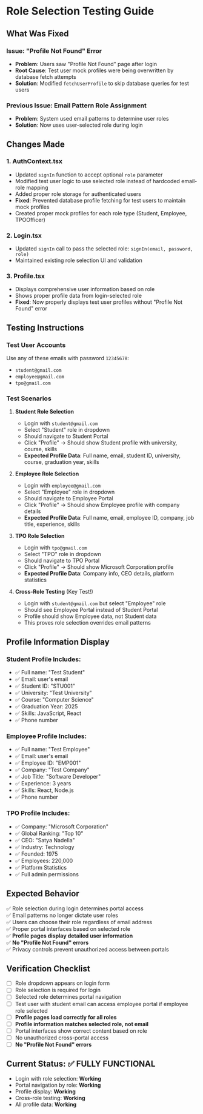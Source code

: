 # Role Selection Testing Guide

## What Was Fixed

### Issue: "Profile Not Found" Error
- **Problem**: Users saw "Profile Not Found" page after login
- **Root Cause**: Test user mock profiles were being overwritten by database fetch attempts
- **Solution**: Modified `fetchUserProfile` to skip database queries for test users

### Previous Issue: Email Pattern Role Assignment  
- **Problem**: System used email patterns to determine user roles
- **Solution**: Now uses user-selected role during login

## Changes Made

### 1. AuthContext.tsx
- Updated `signIn` function to accept optional `role` parameter
- Modified test user logic to use selected role instead of hardcoded email-role mapping
- Added proper role storage for authenticated users
- **Fixed**: Prevented database profile fetching for test users to maintain mock profiles
- Created proper mock profiles for each role type (Student, Employee, TPOOfficer)

### 2. Login.tsx  
- Updated `signIn` call to pass the selected role: `signIn(email, password, role)`
- Maintained existing role selection UI and validation

### 3. Profile.tsx
- Displays comprehensive user information based on role
- Shows proper profile data from login-selected role
- **Fixed**: Now properly displays test user profiles without "Profile Not Found" error

## Testing Instructions

### Test User Accounts
Use any of these emails with password `12345678`:
- `student@gmail.com`
- `employee@gmail.com` 
- `tpo@gmail.com`

### Test Scenarios

1. **Student Role Selection**
   - Login with `student@gmail.com`
   - Select "Student" role in dropdown
   - Should navigate to Student Portal
   - Click "Profile" → Should show Student profile with university, course, skills
   - **Expected Profile Data**: Full name, email, student ID, university, course, graduation year, skills

2. **Employee Role Selection**
   - Login with `employee@gmail.com` 
   - Select "Employee" role in dropdown
   - Should navigate to Employee Portal
   - Click "Profile" → Should show Employee profile with company details
   - **Expected Profile Data**: Full name, email, employee ID, company, job title, experience, skills

3. **TPO Role Selection**
   - Login with `tpo@gmail.com`
   - Select "TPO" role in dropdown  
   - Should navigate to TPO Portal
   - Click "Profile" → Should show Microsoft Corporation profile
   - **Expected Profile Data**: Company info, CEO details, platform statistics

4. **Cross-Role Testing** (Key Test!)
   - Login with `student@gmail.com` but select "Employee" role
   - Should see Employee Portal instead of Student Portal
   - Profile should show Employee data, not Student data
   - This proves role selection overrides email patterns

## Profile Information Display

### Student Profile Includes:
- ✅ Full name: "Test Student"
- ✅ Email: user's email
- ✅ Student ID: "STU001"
- ✅ University: "Test University"
- ✅ Course: "Computer Science"
- ✅ Graduation Year: 2025
- ✅ Skills: JavaScript, React
- ✅ Phone number

### Employee Profile Includes:
- ✅ Full name: "Test Employee"
- ✅ Email: user's email
- ✅ Employee ID: "EMP001"
- ✅ Company: "Test Company"
- ✅ Job Title: "Software Developer"
- ✅ Experience: 3 years
- ✅ Skills: React, Node.js
- ✅ Phone number

### TPO Profile Includes:
- ✅ Company: "Microsoft Corporation"
- ✅ Global Ranking: "Top 10"
- ✅ CEO: "Satya Nadella"
- ✅ Industry: Technology
- ✅ Founded: 1975
- ✅ Employees: 220,000
- ✅ Platform Statistics
- ✅ Full admin permissions

## Expected Behavior

✅ Role selection during login determines portal access  
✅ Email patterns no longer dictate user roles  
✅ Users can choose their role regardless of email address  
✅ Proper portal interfaces based on selected role  
✅ **Profile pages display detailed user information**  
✅ **No "Profile Not Found" errors**  
✅ Privacy controls prevent unauthorized access between portals  

## Verification Checklist

- [ ] Role dropdown appears on login form
- [ ] Role selection is required for login
- [ ] Selected role determines portal navigation
- [ ] Test user with student email can access employee portal if employee role selected
- [ ] **Profile pages load correctly for all roles**
- [ ] **Profile information matches selected role, not email**
- [ ] Portal interfaces show correct content based on role
- [ ] No unauthorized cross-portal access
- [ ] **No "Profile Not Found" errors**

## Current Status: ✅ FULLY FUNCTIONAL
- Login with role selection: **Working**
- Portal navigation by role: **Working**  
- Profile display: **Working**
- Cross-role testing: **Working**
- All profile data: **Working**